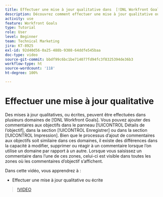 ```yaml
---
title: Effectuer une mise à jour qualitative dans  [!DNL Workfront Goals]
description: Découvrez comment effectuer une mise à jour qualitative ou écrite dans [!DNL   Goals].
activity: use
feature: Workfront Goals
type: Tutorial
role: User
level: Beginner
team: Technical Marketing
jira: KT-8925
exl-id: 92d40d56-0a25-488b-9308-64ddfe545baa
doc-type: video
source-git-commit: bbdf99c6bc1be714077fd94fc3f8325394de36b3
workflow-type: ht
source-wordcount: '118'
ht-degree: 100%

---
```


# Effectuer une mise à jour qualitative

Des mises à jour qualitatives, ou écrites, peuvent être effectuées dans plusieurs domaines de [!DNL Workfront Goals]. Vous pouvez ajouter des commentaires aux objectifs dans le panneau [!UICONTROL Détails de l’objectif], dans la section [!UICONTROL Enregistrer] ou dans la section [!UICONTROL Impression]. Bien que le processus d’ajout de commentaires aux objectifs soit similaire dans ces domaines, il existe des différences dans la capacité à modifier, supprimer ou réagir à un commentaire lorsque l’on utilise un domaine par rapport à un autre. Lorsque vous saisissez un commentaire dans l’une de ces zones, celui-ci est visible dans toutes les zones où les commentaires d’objectif s’affichent.

Dans cette vidéo, vous apprendrez à :

* Effectuer une mise à jour qualitative ou écrite

>[!VIDEO](https://video.tv.adobe.com/v/3415948/?quality=12&learn=on&enablevpops=1&captions=fre_fr)
